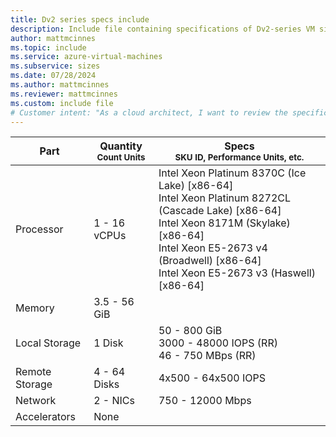 ```yaml
---
title: Dv2 series specs include
description: Include file containing specifications of Dv2-series VM sizes.
author: mattmcinnes
ms.topic: include
ms.service: azure-virtual-machines
ms.subservice: sizes
ms.date: 07/28/2024
ms.author: mattmcinnes
ms.reviewer: mattmcinnes
ms.custom: include file
# Customer intent: "As a cloud architect, I want to review the specifications of Dv2-series virtual machine sizes, so that I can select the appropriate configuration for my workloads based on processing power, memory, and storage requirements."
---
```

| Part | Quantity <br><sup>Count Units | Specs <br><sup>SKU ID, Performance Units, etc.  |
|---|---|---|
| Processor      | 1 - 16 vCPUs       | Intel Xeon Platinum 8370C (Ice Lake) [x86-64] <br>Intel Xeon Platinum 8272CL (Cascade Lake) [x86-64] <br>Intel Xeon 8171M (Skylake) [x86-64] <br>Intel Xeon E5-2673 v4 (Broadwell) [x86-64] <br>Intel Xeon E5-2673 v3 (Haswell) [x86-64]                                                 |
| Memory         | 3.5 - 56 GiB          |                                                    |
| Local Storage  | 1 Disk     | 50 - 800 GiB <br>3000 - 48000 IOPS (RR) <br>46 - 750 MBps (RR)|
| Remote Storage | 4 - 64 Disks    | 4x500 - 64x500 IOPS         |
| Network        | 2 -  NICs          | 750 - 12000  Mbps                                            |
| Accelerators   | None              |                                                     |

